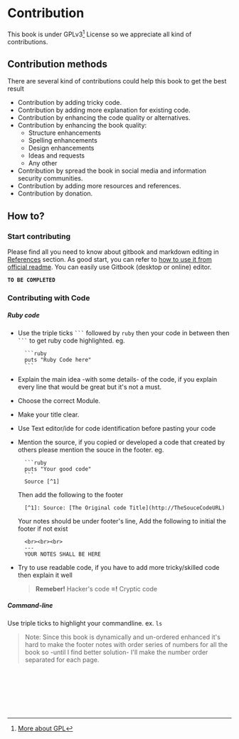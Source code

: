 # Contribution
This book is under GPLv3[^1] License so we appreciate all kind of contributions.

## Contribution methods
There are several kind of contributions could help this book to get the best result

* Contribution by adding tricky code.
* Contribution by adding more explanation for existing code.
* Contribution by enhancing the code quality or alternatives.
* Contribution by enhancing the book quality:
    * Structure enhancements
    * Spelling enhancements
    * Design enhancements
    * Ideas and requests
    * Any other
* Contribution by spread the book in social media and information security communities.
* Contribution by adding more resources and references.
* Contribution by donation.


## How to?

### Start contributing
Please find all you need to know about gitbook and markdown editing in [References](references/README.md) section. As good start, you can refer to [how to use it from official readme](https://www.gitbook.com/editor). You can easily use Gitbook (desktop or online) editor.

**`TO BE COMPLETED`**


### Contributing with Code

##### Ruby code
* Use the triple ticks ` ``` `  followed by `ruby` then your code in between then ` ``` ` to get ruby code highlighted. eg.

        ```ruby
        puts "Ruby Code here"
        ```

* Explain the main idea -with some details- of the code, if you explain every line that would be great but it's not a must.
* Choose the correct Module.
* Make your title clear.
* Use Text editor/ide for code identification before pasting your code
* Mention the source, if you copied or developed a code that created by others please mention the souce in the footer. eg.

        ```ruby
        puts "Your good code"
        ```
        Source [^1]
    Then add the following to the footer

        [^1]: Source: [The Original code Title](http://TheSouceCodeURL)

    Your notes should be under footer's line, Add the following to initial the footer if not exist

        <br><br><br>
        ---
        YOUR NOTES SHALL BE HERE

* Try to use readable code, if you have to add more tricky/skilled code then explain it well
    > **Remeber!** Hacker's code **=!** Cryptic code


##### Command-line
Use triple ticks to highlight your commandline. ex. 
    ```
    ls
    ``` 

> Note: Since this book is dynamically and un-ordered enhanced it's hard to make the footer notes with order series of numbers for all the book so -until I find better solution- I'll make the number order separated for each page. 


<br><br><br>
---
[^1]: [More about GPL](http://www.gnu.org/copyleft/gpl.html)







